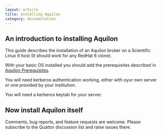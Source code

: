 ```yaml
---
layout: article
title: Installing Aquilon
category: documentation
---
```


An introduction to installing Aquilon
-------------------------------------

This guide describes the installation of an Aquilon broker on a Scientific Linux 6 host (It should work for  any RedHat 6 clone).

With your basic OS installed you should add the prerequisites described in [Aquilon Prerequisites](http://quattor.org/documentation/2012/10/31/aquilon-prerequisites.html).

You will need kerberos authentication working, either with oyur own server or one provided by your institution.

You will need a kerberos keytab for your server.

Now install Aquilon itself
-------------------------

Comments, bug reports, and feature requests are welcome.  Please
subscribe to the Quattor discussion list and raise issues there.
